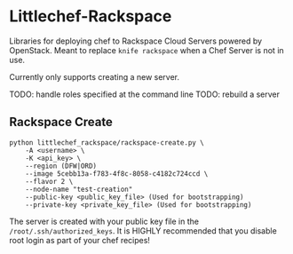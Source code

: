 # Littlechef-Rackspace

Libraries for deploying chef to Rackspace Cloud Servers powered by OpenStack.
Meant to replace `knife rackspace` when a Chef Server is not in use.

Currently only supports creating a new server.

TODO: handle roles specified at the command line
TODO: rebuild a server

## Rackspace Create

```
python littlechef_rackspace/rackspace-create.py \
    -A <username> \
    -K <api_key> \
    --region (DFW|ORD)
    --image 5cebb13a-f783-4f8c-8058-c4182c724ccd \
    --flavor 2 \
    --node-name "test-creation"
    --public-key <public_key_file> (Used for bootstrapping)
    --private-key <private_key_file> (Used for bootstrapping)
```

The server is created with your public key file in the `/root/.ssh/authorized_keys`.
It is HIGHLY recommended that you disable root login as part of your chef recipes!